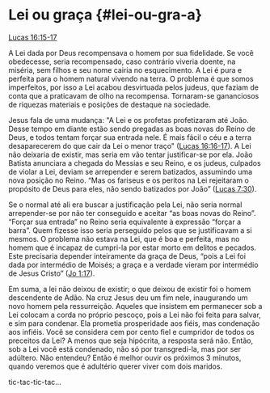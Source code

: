 # **Lei ou graça** {#lei-ou-gra-a}

[Lucas 16:15-17](http://bibliaonline.com.br/acf/lc/16/15-17)

A Lei dada por Deus recompensava o homem por sua fidelidade. Se você obedecesse, seria recompensado, caso contrário viveria doente, na miséria, sem filhos e seu nome cairia no esquecimento. A Lei é pura e perfeita para o homem natural vivendo na terra. O problema é que somos imperfeitos, por isso a Lei acabou desvirtuada pelos judeus, que faziam de conta que a praticavam de olho na recompensa. Tornaram-se gananciosos de riquezas materiais e posições de destaque na sociedade.

Jesus fala de uma mudança: &quot;A Lei e os profetas profetizaram até João. Desse tempo em diante estão sendo pregadas as boas novas do Reino de Deus, e todos tentam forçar sua entrada nele. É mais fácil o céu e a terra desaparecerem do que cair da Lei o menor traço&quot; ([Lucas 16:16-17](http://bibliaonline.com.br/acf/lc/16/16-17)). A Lei não deixaria de existir, mas seria em vão tentar justificar-se por ela. João Batista anunciara a chegada do Messias e seu Reino, e os judeus, culpados de violar a Lei, deviam se arrepender e serem batizados, assumindo uma nova posição no Reino. “Mas os fariseus e os peritos na Lei rejeitaram o propósito de Deus para eles, não sendo batizados por João” ([Lucas 7:30](http://bibliaonline.com.br/acf/lc/7/30)).

Se o normal até ali era buscar a justificação pela Lei, não seria normal arrepender-se por não ter conseguido e aceitar “as boas novas do Reino”. “Forçar sua entrada” no Reino seria equivalente à expressão “forçar a barra”. Quem fizesse isso seria perseguido pelos que se justificavam a si mesmos. O problema não estava na Lei, que é boa e perfeita, mas no homem que é incapaz de cumpri-la por estar morto em delitos e pecados. Este precisaria depender inteiramente da graça de Deus, “pois a Lei foi dada por intermédio de Moisés; a graça e a verdade vieram por intermédio de Jesus Cristo” ([Jo 1:17](http://bibliaonline.com.br/acf/jo/1/17)).

Em suma, a lei não deixou de existir; o que deixou de existir foi o homem descendente de Adão. Na cruz Jesus deu um fim nele, inaugurando um novo homem pela ressurreição. Aqueles que insistem em permanecer sob a Lei colocam a corda no próprio pescoço, pois a Lei não foi feita para salvar, e sim para condenar. Ela prometia prosperidade aos fiéis, mas condenação aos infiéis. Você se considera cem por cento fiel e cumpridor de todos os preceitos da Lei? A menos que seja hipócrita, a resposta será não. Então, sob a Lei você está condenado, não só por transgredi-la, mas por ser adúltero. Não entendeu? Então é melhor ouvir os próximos 3 minutos, quando veremos que é adultério querer viver com dois maridos.

tic-tac-tic-tac...